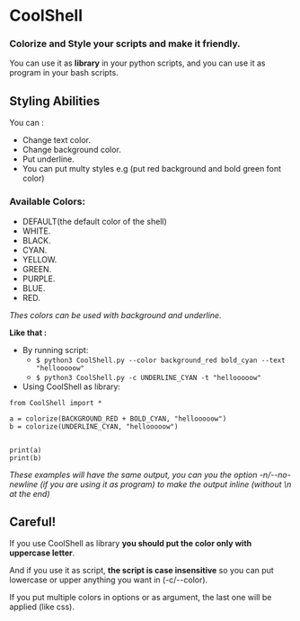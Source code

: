 # CoolShell
### Colorize and Style your scripts and make it friendly.
You can use it as **library** in your python scripts,
and you can use it as program in your bash scripts.

## Styling Abilities
You can :
+ Change text color.
+ Change background color.
+ Put underline.
+ You can put multy styles e.g (put red background and bold green font color)

### Available Colors:
+ DEFAULT(the default color of the shell)
+ WHITE.
+ BLACK.
+ CYAN.
+ YELLOW.
+ GREEN.
+ PURPLE.
+ BLUE.
+ RED.



_Thes colors can be used with background and underline._

**Like that :**
+ By running script:
    + `$ python3 CoolShell.py --color background_red bold_cyan --text "hellooooow"`
    + `$ python3 CoolShell.py -c UNDERLINE_CYAN -t "hellooooow"`
+ Using CoolShell as library:
```
from CoolShell import *

a = colorize(BACKGROUND_RED + BOLD_CYAN, "hellooooow")
b = colorize(UNDERLINE_CYAN, "hellooooow")


print(a)
print(b)
```

_These examples will have the same output, you can you the option -n/--no-newline (if you are using it as program) to make the output inline (without \n at the end)_


## Careful!
If you use CoolShell as library **you should put the color only with uppercase letter**.

And if you use it as script, **the script is case insensitive** so you can put lowercase or upper anything you want in (-c/--color).

If you put multiple colors in options or as argument, the last one will be applied (like css).

